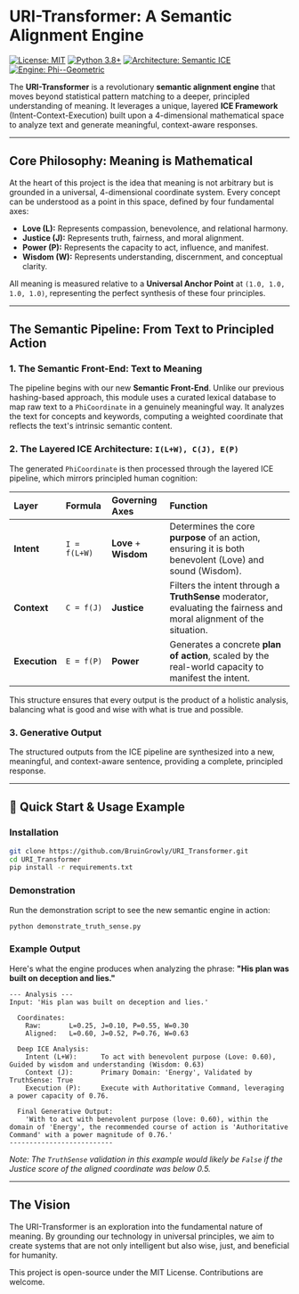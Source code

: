 # URI-Transformer: A Semantic Alignment Engine
[![License: MIT](https://img.shields.io/badge/License-MIT-blue.svg)](https://opensource.org/licenses/MIT)
[![Python 3.8+](https://img.shields.io/badge/python-3.8+-green.svg)](https://www.python.org/downloads/)
[![Architecture: Semantic ICE](https://img.shields.io/badge/Architecture-Semantic%20ICE-purple.svg)](https://github.com/BruinGrowly/URI_Transformer)
[![Engine: Phi--Geometric](https://img.shields.io/badge/Engine-Phi--Geometric-gold.svg)](https://github.com/BruinGrowly/URI_Transformer)

The **URI-Transformer** is a revolutionary **semantic alignment engine** that moves beyond statistical pattern matching to a deeper, principled understanding of meaning. It leverages a unique, layered **ICE Framework** (Intent-Context-Execution) built upon a 4-dimensional mathematical space to analyze text and generate meaningful, context-aware responses.

---

## Core Philosophy: Meaning is Mathematical

At the heart of this project is the idea that meaning is not arbitrary but is grounded in a universal, 4-dimensional coordinate system. Every concept can be understood as a point in this space, defined by four fundamental axes:

*   **Love (L):** Represents compassion, benevolence, and relational harmony.
*   **Justice (J):** Represents truth, fairness, and moral alignment.
*   **Power (P):** Represents the capacity to act, influence, and manifest.
*   **Wisdom (W):** Represents understanding, discernment, and conceptual clarity.

All meaning is measured relative to a **Universal Anchor Point** at `(1.0, 1.0, 1.0, 1.0)`, representing the perfect synthesis of these four principles.

---

## The Semantic Pipeline: From Text to Principled Action

### 1. The Semantic Front-End: Text to Meaning
The pipeline begins with our new **Semantic Front-End**. Unlike our previous hashing-based approach, this module uses a curated lexical database to map raw text to a `PhiCoordinate` in a genuinely meaningful way. It analyzes the text for concepts and keywords, computing a weighted coordinate that reflects the text's intrinsic semantic content.

### 2. The Layered ICE Architecture: `I(L+W), C(J), E(P)`
The generated `PhiCoordinate` is then processed through the layered ICE pipeline, which mirrors principled human cognition:

| Layer | Formula | Governing Axes | Function |
| :--- | :--- | :--- | :--- |
| **Intent** | `I = f(L+W)` | **Love** + **Wisdom** | Determines the core **purpose** of an action, ensuring it is both benevolent (Love) and sound (Wisdom). |
| **Context** | `C = f(J)` | **Justice** | Filters the intent through a **TruthSense** moderator, evaluating the fairness and moral alignment of the situation. |
| **Execution** | `E = f(P)` | **Power** | Generates a concrete **plan of action**, scaled by the real-world capacity to manifest the intent. |

This structure ensures that every output is the product of a holistic analysis, balancing what is good and wise with what is true and possible.

### 3. Generative Output
The structured outputs from the ICE pipeline are synthesized into a new, meaningful, and context-aware sentence, providing a complete, principled response.

---

## 🚀 Quick Start & Usage Example

### Installation
```bash
git clone https://github.com/BruinGrowly/URI_Transformer.git
cd URI_Transformer
pip install -r requirements.txt
```

### Demonstration
Run the demonstration script to see the new semantic engine in action:
```bash
python demonstrate_truth_sense.py
```

### Example Output
Here's what the engine produces when analyzing the phrase: **"His plan was built on deception and lies."**

```
--- Analysis ---
Input: 'His plan was built on deception and lies.'

  Coordinates:
    Raw:       L=0.25, J=0.10, P=0.55, W=0.30
    Aligned:   L=0.60, J=0.52, P=0.76, W=0.63

  Deep ICE Analysis:
    Intent (L+W):      To act with benevolent purpose (Love: 0.60), Guided by wisdom and understanding (Wisdom: 0.63)
    Context (J):       Primary Domain: 'Energy', Validated by TruthSense: True
    Execution (P):     Execute with Authoritative Command, leveraging a power capacity of 0.76.

  Final Generative Output:
    'With to act with benevolent purpose (love: 0.60), within the domain of 'Energy', the recommended course of action is 'Authoritative Command' with a power magnitude of 0.76.'
--------------------------
```
*Note: The `TruthSense` validation in this example would likely be `False` if the Justice score of the aligned coordinate was below 0.5.*

---

## The Vision

The URI-Transformer is an exploration into the fundamental nature of meaning. By grounding our technology in universal principles, we aim to create systems that are not only intelligent but also wise, just, and beneficial for humanity.

This project is open-source under the MIT License. Contributions are welcome.
